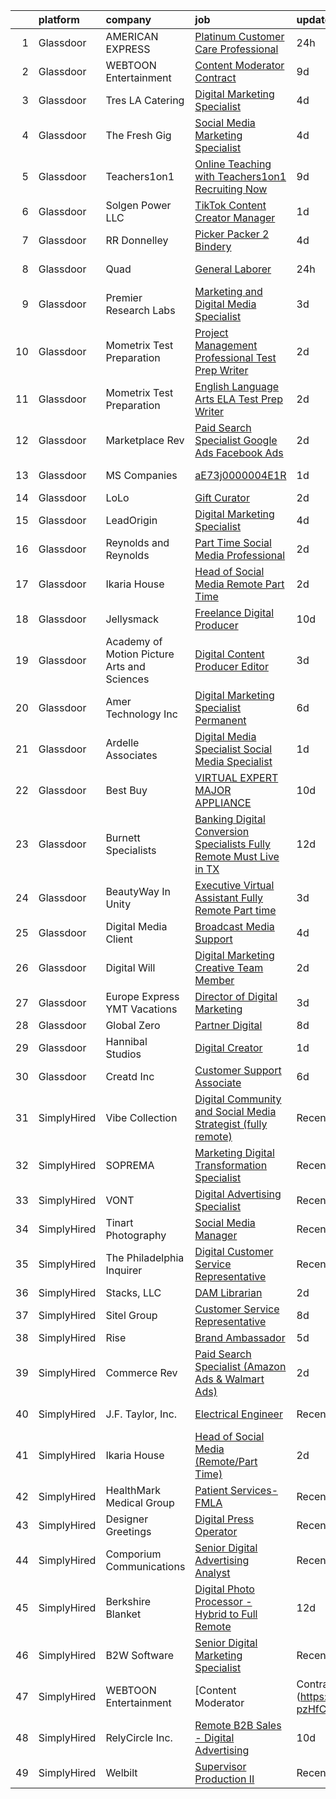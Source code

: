 

|    | platform    | company                                     | job                                                                                                                                                                                                                                                                                                                                                                                                                                                                                                                                                                                                                                                                                                                                                                                                                                                                                                                                                                                                           | update_time   | location             |
|---:|:------------|:--------------------------------------------|:--------------------------------------------------------------------------------------------------------------------------------------------------------------------------------------------------------------------------------------------------------------------------------------------------------------------------------------------------------------------------------------------------------------------------------------------------------------------------------------------------------------------------------------------------------------------------------------------------------------------------------------------------------------------------------------------------------------------------------------------------------------------------------------------------------------------------------------------------------------------------------------------------------------------------------------------------------------------------------------------------------------|:--------------|:---------------------|
|  1 | Glassdoor   | AMERICAN EXPRESS                            | [Platinum Customer Care Professional](https://www.glassdoor.com/partner/jobListing.htm?pos=110&ao=1110586&s=58&guid=000001822efaceeea5fbc8f40fe8bdcd&src=GD_JOB_AD&t=SR&vt=w&cs=1_e692818f&cb=1658645566027&jobListingId=1008024306844&cpc=8D52E76475A7E842&jrtk=3-0-1g8nfljv3kcn6801-1g8nfljvijijj800-f581e35ff8a3453a--6NYlbfkN0A5nblP0AAnhgopED8_ojjQZxlXcLntPBcvKwP4k1GUfLPORtmzN_ZAa2GorthJNwFMmudw4q12dA068kdRkASzm5oJ3BbjlSTXFm7rHG12zXta6mYgfqz78ZErnM-uQrDTHbhcusaYOSRwPaYXYSJ1I4UASjCxCr0gWc3E8fch2Ge5fPQN4D2-G0juSV2fewrh8zT1RrydMIlS4IB4TQRBGNtwMIORlk7mQ9qLRPPdbOzfBNk8iq5QC5aLV6G65xI2mltSF2mT2TnOlIgTtoUBGe4ok_F9aj9jKjtWg78rSy6P3sLiL2fJa3zsNbPsKoKDy-mRWlEPy652AJam4rUwsal10p18_yrllMMKOIFrMA2wqjDJozbJb4UNBhFfQXf8Fce5DWcB4puJOt1xh1_KjvXjVxXWUYC6h2Wnz3-uvNUVohNcyBVV)                                                                                                                                                                                                                     | 24h           | Sunrise, FL          |
|  2 | Glassdoor   | WEBTOON Entertainment                       | [Content Moderator   Contract](https://www.glassdoor.com/partner/jobListing.htm?pos=125&ao=1136043&s=58&guid=000001822efaceeea5fbc8f40fe8bdcd&src=GD_JOB_AD&t=SR&vt=w&cs=1_d41c7625&cb=1658645566030&jobListingId=1008007009762&jrtk=3-0-1g8nfljv3kcn6801-1g8nfljvijijj800-e320877e49c8f463-)                                                                                                                                                                                                                                                                                                                                                                                                                                                                                                                                                                                                                                                                                                                 | 9d            | Los Angeles, CA      |
|  3 | Glassdoor   | Tres LA Catering                            | [Digital Marketing Specialist](https://www.glassdoor.com/partner/jobListing.htm?pos=113&ao=1110586&s=58&guid=000001822efaceeea5fbc8f40fe8bdcd&src=GD_JOB_AD&t=SR&vt=w&ea=1&cs=1_2bbccbb4&cb=1658645566028&jobListingId=1008014914231&cpc=149B3D5996025BBA&jrtk=3-0-1g8nfljv3kcn6801-1g8nfljvijijj800-024b09e912742b98--6NYlbfkN0C19k_k2o8hzdgxFgA_UEc9b0ls3Is7lKF54jxowgy74gFOBUVYqicreGKNG9CtrV3jU38q2m8tnve4lGmr_BuuIL1H2BzOo2-vl9YUh421q9BM83aczBK2LkQ8Ygj1D9s9LsuP3hMO_X94bwR3Mrr9zAWTd-6M5MFEpbXU8ugFA9cM4SLGoRdqXcL4ZpwMOshLa30BfvVxW1VFD4aW_g0ljb4YNAyo2dw6_k0eTyYU5kuAPlAS6YuEIlrXgIq2lsgbVZR3hNG_eZ1EkmDuaNXQNBWZajDtoVdpeTkH-wTc7iy11ir_0oWgH4wWlb_b3ve0JNLcDnRaRPFie8VuIpTDR68Mrt7lxSE0PEUKPNQptSuDPys8ofu2rMt1PQtbqqzb-uh0vDmRC0RXR3aEvYRZ9-9FMf0Es7LkSMRXMjoTEHIEjk5GxnL90aBFmVGLLWEpNB8lQJQDTNeCgH_uAdR9Qt-Qvpm0eKvWf156rgz0fyioY0EBpRj2YN2QNM6cbcW_9P5jhd0Vmw%3D%3D)                                                                                                                           | 4d            | Los Angeles, CA      |
|  4 | Glassdoor   | The Fresh Gig                               | [Social Media Marketing Specialist](https://www.glassdoor.com/partner/jobListing.htm?pos=121&ao=1110586&s=58&guid=000001822efaceeea5fbc8f40fe8bdcd&src=GD_JOB_AD&t=SR&vt=w&ea=1&cs=1_157a0593&cb=1658645566030&jobListingId=1008015464437&cpc=8795CF9063CD573D&jrtk=3-0-1g8nfljv3kcn6801-1g8nfljvijijj800-e2d89ac9c3c80e55--6NYlbfkN0D7L0fXWgHHM9PHFLdACt9Ta5RjzlY_zGrsa8Z-o8CN8XUZjTHC2-0AwDnxTaZASW40D0fihpHIpULlFb5wwu3c8sPY3NdVQ3jkAyz-te7RaZmEZX8Q5cF_tsr1DpSgq5s4bsw1oj5y5yulcRRfGzaZPDEEPwTxgJvXvRif4im0TRGtPX9MvKI19YDambHUF4bU020vkCYaqS5ov7sreIhr0rxQXft20qDG5jhdBJhr2kIahXMdgBa2Q33izG_vhaLi6jCjHQcgTJxsJbLjWajczqAYDSOYRTUR3YjnOrLmSsr_7U8ugYVkOR4llIl8raWbhEWYdfTpij3zhvIkvBw7ZZct7FfyrQe9HByAm7bbkaGYTlG4nPG3O1sUGT4pGj7ahkuK86Li6IzU2G5dicmwXnkt6DdkmVRH9UaclKV5-KLdujPVWtAoMJjByRdv4rmVmD-r62uONErXXIG5TRFNY_MoZSP7I8cvoTN7rsfPL92Ea2otB63G4JOfKkH8c8k%3D)                                                                                                                                    | 4d            | Remote               |
|  5 | Glassdoor   | Teachers1on1                                | [Online Teaching with Teachers1on1    Recruiting Now](https://www.glassdoor.com/partner/jobListing.htm?pos=105&ao=1110586&s=58&guid=000001822efaceeea5fbc8f40fe8bdcd&src=GD_JOB_AD&t=SR&vt=w&ea=1&cs=1_aafdb50d&cb=1658645566027&jobListingId=1008005193009&cpc=8795CF9063CD573D&jrtk=3-0-1g8nfljv3kcn6801-1g8nfljvijijj800-878d13e4f6f2f68e--6NYlbfkN0Cp54voNQY1hmcvSFMEtEDASbG_gHrsI0NepZ1dbTooYWyA3t8O-rdgiSdd-mR52LXm3u39ZvKa3O3ILvIQYm2eFuwzZBxuQSb-Vct4qcAmzLamyTd-xnXUeV2cac3_OZ6TGFWDfL_61z-9uYn9dcnswDA1jmIl2KWykXArf0MixL3MovjYKUMxKfNRyzVrpy4uvH8fFUHeRo8vytXSZLP7rBnpdSPeIyS048x0UImLOhHUZp5-hmyXEgWpmJUYkFxWNFjbfdiZpbMizuMcChrX4Yfsp_tHzWyI-vi63U0RhZ5yJXFOGGzosrxfGg3aKpu38Er0HVSmReKr6Xhx2odLsbpYDrC4aF5TOugJbXxMkYrJxivRGUi5vnRyROcmqHKS6TVdUd6kDe0T_MT_NXGJoyIVzocm5LC7ZiSqZCEqWf8qtW_AJix63y8Y_bzBRO0pUE5pza_jXx4kgEqzHJmOTLYeU5zISMiz0TB_qpIpNMN6SNVLIHS9XnZJiX3fQqqlqnqvExzbr-yoG8LU2PsF)                                                                                                | 9d            | Remote               |
|  6 | Glassdoor   | Solgen Power LLC                            | [TikTok Content Creator   Manager](https://www.glassdoor.com/partner/jobListing.htm?pos=127&ao=1136043&s=58&guid=000001822efaceeea5fbc8f40fe8bdcd&src=GD_JOB_AD&t=SR&vt=w&ea=1&cs=1_ed5d2365&cb=1658645566030&jobListingId=1008023650399&jrtk=3-0-1g8nfljv3kcn6801-1g8nfljvijijj800-da8709090209ca8e-)                                                                                                                                                                                                                                                                                                                                                                                                                                                                                                                                                                                                                                                                                                        | 1d            | Orem, UT             |
|  7 | Glassdoor   | RR Donnelley                                | [Picker Packer 2 Bindery](https://www.glassdoor.com/partner/jobListing.htm?pos=112&ao=1110586&s=58&guid=000001822efaceeea5fbc8f40fe8bdcd&src=GD_JOB_AD&t=SR&vt=w&cs=1_5e709240&cb=1658645566028&jobListingId=1008016093188&cpc=BAB9AA3F436D8911&jrtk=3-0-1g8nfljv3kcn6801-1g8nfljvijijj800-68306a44c30ddbe2--6NYlbfkN0DQpuU7UE6yhN46mdqZaAMIaggdPPHg1fhRxyLNKUmHpxxgyMMziLTYg2mRwjzRr9Zm6jO3hyZH724aIMKqW5nxh6eckvwZIzsoJNN6jtt9D03Dcsq315AdfbrR2Ah1fNhFj0zH_N14A1KFsND9OudlYbsdeZLFjf0Nm2ViG-HWgtrQzkbGUz76YGPA_DCz5F2Bh2S7gx9u4MlQPKLLoHCoXY4ugz4NNL4_83hdNq0YeScZLOewzWm-PruSJo9hgxT6IqrIJEFH6T71ek0i91wFYpr82K11S51zYUEz--WHnOFVBh9V3Os1ehetkHlNOlokWQplZeqlnxkElhA1ujJCXH-ZWudBomQ5_scv75Mx-gtamHdtC42HIOsjrY7pv0SeDq0FABpm3U5hBx7-spSSn39Wzdipdz_RQOyBbjJZcxR62IegS0pNmhRaKibHWMDxCkDzCzfxacmS-CSmw6uqd1t-qSi-OyvmYSB34xLl53fujfX5heLpAJMUxMzikHd8Bf7hZ6fJFQXAs4e_7wfLiHHOuESDE1MLiOxeTKp_imvAxTx_YC1_DYpZCWLaN1R6ijXuEbf6MhRzEcsV7ykU6rpneLPsfvW0ufWBpGR3MnbTfAmDhRka5SJmS63bD9asYDltaOGdVoXTFMHo0LB_) | 4d            | Chamblee, GA         |
|  8 | Glassdoor   | Quad                                        | [General Laborer](https://www.glassdoor.com/partner/jobListing.htm?pos=116&ao=1110586&s=58&guid=000001822efaceeea5fbc8f40fe8bdcd&src=GD_JOB_AD&t=SR&vt=w&cs=1_c178b263&cb=1658645566028&jobListingId=1008024851423&cpc=BAEB662971763A76&jrtk=3-0-1g8nfljv3kcn6801-1g8nfljvijijj800-0bfaefbe3973bdbb--6NYlbfkN0C0XETh_9p0hFVWodd5b4yyhLbSJ-n_97YuXeG9ZsPyAO_rZ2JpYdwEY-NDkU1-7dJ6VQYAlQ0-nWOwaELLaxBDLy76LLrODv6tA75rAHtj9mxaSEWIrHZ5uYqlkFKIjv2vlYLCWCPaxt_XOsdoukk1A3HDNc1qtRFxUolY2zwFp_vyVFgYRC1xvnHecBlPlgBFzoPvpZL3E0hZ1EnmK-fC3nutCJ7jA8rGqormbdwhJu6qDf_Csq3IrVmxEKzeNjhZi2kO9wmy5TA3Xk9EC6RBYvT0dr5LHbMI3-v_qqZVBXm9v7RboSA1Bgvdnzxq0Ne3DYnWFRamLUT7YAyZU0ZTnKSYBhl7Q0s6VHttIcYir_UOdxXqqaOWBMLglSgFGgq-DWPl9dVn4S1lr7ocUtJAGSaB5e0sIOd1zOD868CYvxsg-tGA5uZ-)                                                                                                                                                                                                                                         | 24h           | Brown Deer, WI       |
|  9 | Glassdoor   | Premier Research Labs                       | [Marketing and Digital Media Specialist](https://www.glassdoor.com/partner/jobListing.htm?pos=102&ao=1110586&s=58&guid=000001822efaceeea5fbc8f40fe8bdcd&src=GD_JOB_AD&t=SR&vt=w&cs=1_592f240a&cb=1658645566026&jobListingId=1008017460599&cpc=71D4EE06E32D485A&jrtk=3-0-1g8nfljv3kcn6801-1g8nfljvijijj800-2e9b4b221dcae9de--6NYlbfkN0D8xGH_UxYqVAmqCTtO4umaWVpHqxlCI3ORUIuPXpUIiCMVsrA0Jb0KeZnmWsQY4-8K-obYDKceSdkcUGlyQb4gOR6cxpyt_adQVqr2HjgVIIHs9pXIO3UQU0TspRKXMG5L0lcT_O-VYImYG4qdGpzGljP0yaB12v1mlVfHfYMRus9yG-CSZZLz8ZXcjKmEHu_7__rY6lxfMzLVxsegOeM5Ar_fTe0LBhLSDPjL1WCIhI4TI6KrhXM5morPZ3GZRFrYLrE5fxa-UahNcrNnb8VBT9MAjjd2BtYYdgeOXdxY1uRRRwjX7cL02rRWY1PU0O0NbnkU_znFs-SCKr5yfd_idxYh5T3Jjdu8d33illKoBlKz9bLcjOB4qwjoR71ySaECLhKui9KpiZ0IcHTtrjW41hbGVIO8JwK6rSNezrb4R8CVrc190IU85oCA7FxPglLGk1GfXlqi1bMPZohM1aAj)                                                                                                                                                                                  | 3d            | Austin, TX           |
| 10 | Glassdoor   | Mometrix Test Preparation                   | [Project Management Professional Test Prep Writer](https://www.glassdoor.com/partner/jobListing.htm?pos=115&ao=1110586&s=58&guid=000001822efaceeea5fbc8f40fe8bdcd&src=GD_JOB_AD&t=SR&vt=w&ea=1&cs=1_12a8f4d3&cb=1658645566029&jobListingId=1008020700901&cpc=32EE424DE2B657EB&jrtk=3-0-1g8nfljv3kcn6801-1g8nfljvijijj800-23b4609abf53daaa--6NYlbfkN0ATmSSpKrHMHm9Dq56dVK5ZPD4usKt266Vnq4YNDr0FwRDK9XApL8MZuL31BbVUJWVMNmck6rNcLVwMRr5fgkvkORbGFdMFPA3LkF_mIfaTcVhzjop46VOLDlRFpmEkIVBV1IrUGZfl4StH_V0lZN4k0h1S_HcVhF5dpOwD3ilE5cTPKmXPyoBerOpmBBL-qFgBiIbTGRO1JVG42HeiJeg2cBPtoT1CXbzLl_-WrKEo5GoNnwYlQWjIfgsaEyX4OlTNCMZumXJ9O8htI8kHus-1h8IPN_oN4tCj7CWiqfMnUE5FCVm-pXQiQHuIBV0gWk6WOgj1AhoKYdlbeZB9YEGCglmawzvb44y5vDimaim3WenWLxV0lQxyT6Nf8fS2Zd-DMxCGLjNWO_GbfBNHZ3ZloSAkkTn0Tj77efX1BhsNWAqwflzmINgBjkfK14T1xtpmmqhNT8ONBcaC2iWGd9lF17SWg7uzvup4IvzqEnUs7TeqLZucb2RB-ssjA4OHJs0%3D)                                                                                                                     | 2d            | Remote               |
| 11 | Glassdoor   | Mometrix Test Preparation                   | [English Language Arts  ELA  Test Prep Writer](https://www.glassdoor.com/partner/jobListing.htm?pos=117&ao=1110586&s=58&guid=000001822efaceeea5fbc8f40fe8bdcd&src=GD_JOB_AD&t=SR&vt=w&ea=1&cs=1_986c3338&cb=1658645566029&jobListingId=1008019923036&cpc=AC285F3A3ECA6BB0&jrtk=3-0-1g8nfljv3kcn6801-1g8nfljvijijj800-2dda87dbbc9e2c8f--6NYlbfkN0ATmSSpKrHMHm9Dq56dVK5ZPD4usKt266Vnq4YNDr0FwRDK9XApL8MZ1nExEwToBgoPLiHolh-t8IFVSGnTwq_-7BfihQhlcS3bmdwxsfB8B2vQO5dB9erTSkAqYF65tnf37UTHrcAWsKA255h36ZlzPFbZ7HedTIuudiEyqhgbReg8xsN60EWXSdb8bYRRlHxRtZpmpaKMvh9gsQTJoSLwW0ixOL7GiZQKKoNU0zA7ttru9iiY24sBSmr0bA68CadmyvZbSu6lVW2JDYQ0a_7_0lUTjzm9rpV2nHikCYk_D0VV5lbn5BbPD92aPztGm25dTJXOqiWHlpmixvCEYAXxFELBlXNe-2J8JlYcxNtmjUcnPwX6PJqH6IOACe43LSZ1FokJbH75iDPUYd_AADMmHkRokG4MqI-MbKXydLGn7CZFCqEuUQnB7CDoUDXyrbLsohA1rwLMPyeHGQnj0VFZXu43jEcrE3LO7lmGtIZAoBfg2pTvhChVDfsO-r-kmg8%3D)                                                                                                                         | 2d            | Remote               |
| 12 | Glassdoor   | Marketplace Rev                             | [Paid Search Specialist  Google Ads   Facebook Ads ](https://www.glassdoor.com/partner/jobListing.htm?pos=114&ao=1110586&s=58&guid=000001822efaceeea5fbc8f40fe8bdcd&src=GD_JOB_AD&t=SR&vt=w&ea=1&cs=1_b7618bc1&cb=1658645566029&jobListingId=1008020713443&cpc=F4EED0218A761C36&jrtk=3-0-1g8nfljv3kcn6801-1g8nfljvijijj800-4ce519939577b8d1--6NYlbfkN0CJ3fO7sHX5dRYOMJF2Szl_oCKwVXBkmDvMdv7_uK7ADZh1LAVnwhCdZ5K26RCz6nPR_HIbcLQjvpzO9oizcRSQbL0PP3xhHGEhnzQIjfSr_drZFlbigrzZe0gFLhyyvJOxGRgVKpW9c6Hq3zwb7J0TehOg67mAbyRlJV9RT6WX_LcvCGw5ig5pWCJzoX37_UwmzG6EK7doNCwQJEWm-oGgrL4kJ3kIt37oZ53QGSJ0R2iru7Pw-pVbEjS-SkGn6-LqWW20r9wlpUxPpEfcKm9DWYQWGOAJONDAjQzhb8Bu2oOqdJb0VoPazAiuv-Tsp8AA0b8cym3oSUrSXcMxWUIV5LQNPxtzt_XsRyySePmr93479Bwp9c8p6NLWQJDtJxYA2O4Ju8qD1SJLYSehx0LJLjfjTvhjXPB8UiOrrvuMPymYKcnTP8-JkpQkOjZSyW2jS7li2DqoD-o-SzhwlJoY64bOhwLyhiaNmAUxs6VeqlJNauSl50BZjg0N1Mefb1I%3D)                                                                                                                   | 2d            | Remote               |
| 13 | Glassdoor   | MS Companies                                | [aE73j0000004E1R](https://www.glassdoor.com/partner/jobListing.htm?pos=118&ao=1110586&s=58&guid=000001822efaceeea5fbc8f40fe8bdcd&src=GD_JOB_AD&t=SR&vt=w&ea=1&cs=1_ea89c60a&cb=1658645566029&jobListingId=1008023302355&cpc=F41FEAB56D215062&jrtk=3-0-1g8nfljv3kcn6801-1g8nfljvijijj800-3d287b3cd871b098--6NYlbfkN0CHRJdIZ4BVMB46Il__atvtPVHzVRY1iBIMLOAFKnfHwlvPFa5BHrP_HqjVdXOt0B8XdJVg3o1eTDLTH1vFKkNwtJdFytebM2T9LEzkfmjM-qNa4m1p-WUD9ZWigt31E1_w9OenEZr9L2aCYEcpvpZv9WctqHipl8z9A4c_m_Z7kbfaS0TXExynoHAjTPf46PRtCmZIXaQW9VC_8K7kY54qrpKWrOlSERNWFctQt0WLj-xeEVNNRA6pv-FghUqnpuDDOtDS9mtnHSnHabKYel7dhVr32RqPl5GQi3f0_FNK4_k5LYzm0vxdPt-_EvWbil0Qs2dSBME-DHjvSFMsK_GSJpJIkKjs0reUCm4UqWSjQN4qhRfiIQdQT6tTWvDpVLDR4gJ5CoozP5pDwm0uzsAnPhY5JVRs5AngBAS9Wxz2pJCN3VhnfFF18m0ur_oVJXtnAnHtVsLfmoa7_nD6MHjmSQ6JWbb2O3S_wubZxNXwWROUyJCrpC23uwrN_rTEu0fh1oK5pPCgWZLmASMMdxy71BI7MVL6Ercru7kQtubcZT9-OGW_o04W)                                                                                                    | 1d            | Highland Park, MI    |
| 14 | Glassdoor   | LoLo                                        | [Gift Curator](https://www.glassdoor.com/partner/jobListing.htm?pos=120&ao=1110586&s=58&guid=000001822efaceeea5fbc8f40fe8bdcd&src=GD_JOB_AD&t=SR&vt=w&ea=1&cs=1_9f87d37a&cb=1658645566029&jobListingId=1008020100736&cpc=C4A69CCDBB3B9599&jrtk=3-0-1g8nfljv3kcn6801-1g8nfljvijijj800-6c9cd436a9a43ffe--6NYlbfkN0DGqpYoG9gXfdVhCSVK6UQAkDCya_z7pitR1X3LM4WVR6ycHnjcOGF5_6n_iKPcS56o-gO-VqBGU7mf9TfvTm3NzXKLYFKMnMGBMkS_dFPRk7_QF4NGc5WnYaI4FXOntv2lHZIljjqPr5qfqdkunxKB_9f2hPg56_SFLBXrJkt8SvvBYbq_bfMqrR0xJVb_o4V3Wk7ZOIH_g8HQUquxOSk96Ef6sdsJVwp_eK-zxltBXL48vDWOraaVTGVsAhin1m--OXXzE81WPCWWCHAkqbg2uvCs8CRVFgFACaBAWcCtmh38rpBQySaGpdEuW1f4FUTPd1RdtvQ_KJ-hbT8KhXnOSr4D8gdHPiMoHAU_wGXI69zMranX0SFvP3G9dqmDwyqiec6x2ok6cjmikTHjQVIAFhooRklV_rrZ5m4D8GLJ-3vQeIYhL5Z6IxfCg1O3VB45BNEQrcK1flsa7NVxR6APWKngmLVCfKozJrT83DyNggdR3MZkpUtmss4i98JIEwQ%3D)                                                                                                                                                         | 2d            | Remote               |
| 15 | Glassdoor   | LeadOrigin                                  | [Digital Marketing Specialist](https://www.glassdoor.com/partner/jobListing.htm?pos=103&ao=1110586&s=58&guid=000001822efaceeea5fbc8f40fe8bdcd&src=GD_JOB_AD&t=SR&vt=w&ea=1&cs=1_43f0a28b&cb=1658645566027&jobListingId=1008015137741&cpc=973E6D846143997F&jrtk=3-0-1g8nfljv3kcn6801-1g8nfljvijijj800-3ff9889647e8b9c2--6NYlbfkN0BTT1lo8Jwdy_hu5PBsWOg-OgEs4ry3bvHurgSPaoaOHMrQ5kC19dgYzVgNVd0j9Uph76krgt0Jbb8cIBZ9sJEzGII5NVollOg4nZ4ZI2QpRgl7XEjqUH7AM57feQmtEPTICaVg8zUMDwz0cRONfNOlk6HPUh0uJB-Sf8rZYOBE72u-Q3DdMpK1KgI6ZoCRcmFsxNtnjUHW3v32YMZzRYPaqCvMkMwVwfG6uYQXHrvSzIZDZBtqN1vyY9kEvFhNn-Vp_ozB2slFmJHueL_ubfp_r-bxW5gwnfv_Gu0FGUqqSIabAXrKXqRzo8LvGB5wAbmpIFNOC29-p-8-gEhbeJw-phySyp5zRnMKkq8i_LWyNIyACa461Lj0PvYeOkvPdhO2PGNkFra9Bsot6XGM2FMViDBArgv2OV1JtDF-0h2MbmZyhVKTMbT1rg5XN9fP-3y8FNeIJRyeWvxcNgZpaZMuupm8gtGKqLzAOKfiKPHaXvG2RGr0dvcThSWP8Fmz-hLMnjuZ4H07-A%3D%3D)                                                                                                                           | 4d            | Houston, TX          |
| 16 | Glassdoor   | Reynolds and Reynolds                       | [Part Time Social Media Professional](https://www.glassdoor.com/partner/jobListing.htm?pos=126&ao=1136043&s=58&guid=000001822efaceeea5fbc8f40fe8bdcd&src=GD_JOB_AD&t=SR&vt=w&cs=1_e6759e21&cb=1658645566030&jobListingId=1008019853940&jrtk=3-0-1g8nfljv3kcn6801-1g8nfljvijijj800-e153a6d882c4a341-)                                                                                                                                                                                                                                                                                                                                                                                                                                                                                                                                                                                                                                                                                                          | 2d            | College Station, TX  |
| 17 | Glassdoor   | Ikaria House                                | [Head of Social Media  Remote Part Time ](https://www.glassdoor.com/partner/jobListing.htm?pos=104&ao=1110586&s=58&guid=000001822efaceeea5fbc8f40fe8bdcd&src=GD_JOB_AD&t=SR&vt=w&ea=1&cs=1_41e66412&cb=1658645566027&jobListingId=1008020270140&cpc=2CAED5C921A5F994&jrtk=3-0-1g8nfljv3kcn6801-1g8nfljvijijj800-c312a447f89ef588--6NYlbfkN0AwJMx-dfAfoUKWmxpGWrOwvtDLS7Dsqvq6S0cv4n3EiU_y2fMa3AW67PFax5-FS50bQ8YY_K36GBUH8FNRZjaU_ca1A37LMXI2xk5idHbIChHyWlzuvBzNpfxBg50Y1SEqURq3McrjGugqWj9zHkRnUze9qLm47fv9LNHQaForIdz4GRc6noTzN73sVNzosDC7Lmh8kMprwIllkG7l1XicqrcA2S_goC6jLA24byuBv8jLVxkbXv0agUPYf5P1-nvpIhPIZ2fxpz1R3BrBZqJqp-rZNVvpHIKX97brmgy-dfQ4gW8xBVw6qBWvrxj8YvIgtZbcgJ4oAK4Pr_27RrFL2MYJSY-opH31lMwFU-c3NqVVBo8rXvhwDi7WrxAylXKBKkDiVImz4y2nGrEdRL4J9ZxjxNKEYS5n-ny7ehHbGBX71c6LRFHHbGlVCtKy9lxkKeIesgEf22gZdgsq57JE9jvJWNsf7TRGx7PvC1zAsiMIzrMKeKbX)                                                                                                                                            | 2d            | Remote               |
| 18 | Glassdoor   | Jellysmack                                  | [Freelance Digital Producer](https://www.glassdoor.com/partner/jobListing.htm?pos=108&ao=1110586&s=58&guid=000001822efaceeea5fbc8f40fe8bdcd&src=GD_JOB_AD&t=SR&vt=w&ea=1&cs=1_139ec45b&cb=1658645566028&jobListingId=1008003840046&cpc=8CDBB1EC89CF7160&jrtk=3-0-1g8nfljv3kcn6801-1g8nfljvijijj800-ae962353e378b22c--6NYlbfkN0B8n3TtewkfrSQLVLmaULFw4rMrE_6oulIovBP1IlqVzo9q5ZR5jXqYu5pdhdmHs9IO16L1skecex-xIi00P-QokFbOAqjZMxR1zvd9E9BvfVsF5khaFAvR45o4O5IDdLSm6Be8oErFOztb5agmJtEaJblQR0dT0Y6ZiNWORvvjkVpdgmXAtq2m9hdf2XBlVAqNXab8t456S2hGm00XNK8tEWVVBGbPHxuqpUojni89bzSJts3wvSqwD3XbbYD_uUs1Nr95m26kPzK2nO8ibFOh6I_yddnfQS-Jo74VXIhGYXhNnRNA6Je7Abg7KEf25wVnDKVevBz3awCLYtzcz16zAG-cV0ZwVV-As0kpig-r3Knc5ia1bC4BjEjKkje-7k-Shg6VfU3hg-RaHN1TBFm6sWDtOJe1MlApaC5j4Ukyx-0j_yypJTq4aEGZNKN_q76Q4RN_tONsA8f5f1RbYeVSnwTE0ap8y6LrqjpFm5O5hA%3D%3D)                                                                                                                                                             | 10d           | Los Angeles, CA      |
| 19 | Glassdoor   | Academy of Motion Picture Arts and Sciences | [Digital Content Producer Editor](https://www.glassdoor.com/partner/jobListing.htm?pos=130&ao=1136043&s=58&guid=000001822efaceeea5fbc8f40fe8bdcd&src=GD_JOB_AD&t=SR&vt=w&ea=1&cs=1_974b3d23&cb=1658645566030&jobListingId=1008016557518&jrtk=3-0-1g8nfljv3kcn6801-1g8nfljvijijj800-9f9226bc4af060ad-)                                                                                                                                                                                                                                                                                                                                                                                                                                                                                                                                                                                                                                                                                                         | 3d            | Los Angeles, CA      |
| 20 | Glassdoor   | Amer Technology  Inc                        | [Digital Marketing Specialist   Permanent](https://www.glassdoor.com/partner/jobListing.htm?pos=101&ao=1110586&s=58&guid=000001822efaceeea5fbc8f40fe8bdcd&src=GD_JOB_AD&t=SR&vt=w&ea=1&cs=1_33cf7386&cb=1658645566026&jobListingId=1008010252632&cpc=85D4E989D68E6247&jrtk=3-0-1g8nfljv3kcn6801-1g8nfljvijijj800-5891f85817a86ca9--6NYlbfkN0Af7IH--f52cTUDwFMUanxXcd3NiV5wYJyzlyk1G5yREYcHNsx28vaPvssSXve8CRaWU0dS_ZeYkLyqPPJz5ku7_Fkv6gO8BXYZquwnJDiieclQ07CtpTJ-7p_qdAur7GD4wOt3OY78snlEFrWtSUp3VjyExNPM-4_9CYXvosn7bMshq4Ui9Q3BslHplIqVpYyCNCmoRwPrzhfpP6uHOiYl9Oibt-RGZthwMXJNX1w5OxY5EK9ZyjZgN6-J009I8PG0ljxFqleLys_hmOrkiERpuUfKeuf5iY4yQofoVlMzB0wJQreXbClvpuiwU9eft3ZdkZdZutXIjZAYqLUZMRdk6hyroBw_Y59EPP1lNRcTPagHWOdY5QllgIge6-es2FYDXK0T17Pze7xacliO66vHipIFB4X32ndReIPexum_Wv3bEwb6ADtgWjlib0t02CI9T4FbFg-S1CEP92ehn52tgT2nngwOrzJ0CYjZ1Mfw9tm3z8Yn-ZvrVT49ZHBJDV2NLrkx2Hnh2KGYvTpqgwB-VdkLOysVF5U%3D)                                                                                             | 6d            | Zanesville, OH       |
| 21 | Glassdoor   | Ardelle Associates                          | [Digital Media Specialist   Social Media Specialist](https://www.glassdoor.com/partner/jobListing.htm?pos=122&ao=1110586&s=58&guid=000001822efaceeea5fbc8f40fe8bdcd&src=GD_JOB_AD&t=SR&vt=w&ea=1&cs=1_c2a88fbb&cb=1658645566030&jobListingId=1008022915726&cpc=1160948BCBA38B5B&jrtk=3-0-1g8nfljv3kcn6801-1g8nfljvijijj800-216776e5382bfb7e--6NYlbfkN0Bjxg0-iNeaVrUGYT3yzpix1hRJqbbbBFOo70boh1sTuUQMkDxAZAG5ScICqU3f7j7rTazDy9TIdYXm3NUjR6XC-pKkZD6Ux2O1Rkby3XX__jQoPlYCMKR5VrpxFnysE3GgQw8HBHvbxHoy7YOHcu4FJKScSrYYKg7MlCug_8L5fpY4ZHyiaLbpaJtFW9lPSenujX0rxlkw4L_5OfHgEIlfptwazISjJevCPZqaNpoTk1HldnxSzUh-Us8hyRRHJoLtfYu440AtzVnH-fQJFMNMJt7__69Sm2xaz76b8rJfIQzpmh6o29in5gBfl7Q3Mepoig-zysC_CDsbkKfbqq_PEE7Eafu2QIHTJUaDDCjiaNryQ5ifIaFXZMfx6Aqab2fZ9EOIeCDNjs-Rh69SpbXFQPYwJN3H9GO2PNoxZdzYBpZv4i5tV8pImydYYa_trpkcszqX6ya2SWBF8fa9FvjOwCof5AMPoRHBO7UedTegBteHwAJzLo2ggtLE4QVEulE%3D)                                                                                                                   | 1d            | Newark, NJ           |
| 22 | Glassdoor   | Best Buy                                    | [VIRTUAL EXPERT  MAJOR APPLIANCE](https://www.glassdoor.com/partner/jobListing.htm?pos=111&ao=1110586&s=58&guid=000001822efaceeea5fbc8f40fe8bdcd&src=GD_JOB_AD&t=SR&vt=w&cs=1_e6c01ca4&cb=1658645566028&jobListingId=1008003174373&cpc=14D5209370AEC984&jrtk=3-0-1g8nfljv3kcn6801-1g8nfljvijijj800-ca7621876dc756b3--6NYlbfkN0A3euUoOlcFOg58Q6nmuUh0Lnp17JpRiT8Tdiqcy7-gI9uE1twFKLcgAt6WUqoin3gIslotiyf974QlOSJDWpEBEtbF1YB8bxUOB4m0YFQ0il4Pu6PZJlqnOfuF3gR8r1QKtcqzDHQU4kDsBkGElFTr_WbpRocvh1S4JhZtTT3W-4kkXrV07ViaNnBFu95hp7RWdZD6jJu87uAiJYaU0uzzMwL0Qn7mOD9jH-KPekmNX3Mpw1yReaiyYPI_NJc1x0GPtrOK9TZ4Mn5MX8JQgdvCVlJntYPo9n9xGkeTNKfa2q-F885OcHXtZqtIGFPj751qVtzUzmMnXcWvX1iIvfUPR7x4G4E9C7qxkUmKPDgGAZZFospC2iDq-jkNUYSsOLEg1245o3ynxVqzLGe4BcHIvbUH1OnVM3GGWWZiCuA69uJM7-dvnQk2dkIrZ8b59LKM5syVOPz61LOSMajF2SAdAW5OTu-yuOnhKllmHxj7Zj5sCKoPiGgaMjTnqeS-FrI%3D)                                                                                                                                           | 10d           | Torrance, CA         |
| 23 | Glassdoor   | Burnett Specialists                         | [Banking   Digital Conversion Specialists   Fully Remote   Must Live in TX](https://www.glassdoor.com/partner/jobListing.htm?pos=124&ao=1110586&s=58&guid=000001822efaceeea5fbc8f40fe8bdcd&src=GD_JOB_AD&t=SR&vt=w&ea=1&cs=1_0d799e53&cb=1658645566030&jobListingId=1007998197702&cpc=9908D8D4413DBB8A&jrtk=3-0-1g8nfljv3kcn6801-1g8nfljvijijj800-bcab4346abfc78be--6NYlbfkN0BXsJLc1c3BqK7fSOBAY0S63dkl3xsa1FjiuqeEH0z8hx7mrl8t_r6LS8dGnhHEBib3yDnK14LTujnRBk90_6Z2eqwfb4tfMyWaqodpMMsfbUnaVMoVMfW4Gx1upeGtyr71Tk7Q-jdWRZ6AWriQjoygAZdtWtqJaGJ2ysCujMW1AXU1LrSuStCizVkbj0tJc44zlGxH2rTdlDJcqRlhEhSwODO9gf1jL2D30oPkEpOb8j64SYRw7Il3atcESTVJBI1_9rWZW8XLMIx_JXcPGbdgs8UX9P5khWLQcIN3HhYO9A3AaWq0eZ6TnlgHs5PfwhyKwDVk8oywSlshBSb4g_9QqltPUv85Py5ZEYJjZ17IjAmUuZ3LAU1q_2XWyut5L4RoUsS7Q-PBTrYZNHIw4rQI2QsXtDrNEr6U5uqNbAZDvxh0dG8GBWtEj_fibtP3uqHkL7dMmM1Ld9M66leReaGIt0gaK47WD63VWU0Ykde1YAX2oK3SpnDAKx-QQBIQZ1AqzU_DA-iTRO2OA3KvrulVDzp4VCx9YwYUwgbzEEGIiWjnEypJ9beh)                                          | 12d           | Texas                |
| 24 | Glassdoor   | BeautyWay In Unity                          | [Executive Virtual Assistant   Fully Remote  Part time](https://www.glassdoor.com/partner/jobListing.htm?pos=109&ao=1110586&s=58&guid=000001822efaceeea5fbc8f40fe8bdcd&src=GD_JOB_AD&t=SR&vt=w&ea=1&cs=1_9703e814&cb=1658645566028&jobListingId=1008017523761&cpc=2CAED5C921A5F994&jrtk=3-0-1g8nfljv3kcn6801-1g8nfljvijijj800-8a51c9a158c8035f--6NYlbfkN0BSFMCn7eeYRzS2N3iwmmjpTrky-tMhmfn8thTthZAoeXanBWnGyBj8EOGDSSrQZ6xwdAqR8xVKllv5jNv6mmCPuFEttUFP7txrRe4oqrq7F1Ofcikjjv6X6l9Sr7Akf_NxRosujJIcKnXOsZ_TdIb-enWdRGhJ8XA-z8WXWg1pMTrF-_7SDU3p54pUZWtAT34QczvwqGbtoK_mkOovbEbsRsDX9R5BQCidXVFGcrD15PH9TStnkitfk1gCvsMIETr0DK1DmYyv6yAEW93C99TrneadWlnUdeVHg0R0TZM_bJafPwREvj-k4D9X4v-pwzD0zWrUZXU0Jl5vrom0vgEUSZM4Rlm6QrPRTcI10wWdZOcdMyBln13R9ntdaPEFVyylb2tukQsoc5kWRQ4XY1_ZEtXbsAdqbGKLhcVeB1uPHT-bu7bAGznmSMEXM5a_ZcsDLGxRHqgBwONWyR0W1zPAd1em165-7HnvfmN6gl9Q_jQj7boKFOnJPUIEPEJAd6LbF3_JxT0rTUxO-wNRUVY8qtZ_Urwg6jY%3D)                                                                                | 3d            | Remote               |
| 25 | Glassdoor   | Digital Media Client                        | [Broadcast Media Support](https://www.glassdoor.com/partner/jobListing.htm?pos=123&ao=1110586&s=58&guid=000001822efaceeea5fbc8f40fe8bdcd&src=GD_JOB_AD&t=SR&vt=w&ea=1&cs=1_7f4d603f&cb=1658645566030&jobListingId=1008015017689&cpc=3BA4CE39D5B5DEF5&jrtk=3-0-1g8nfljv3kcn6801-1g8nfljvijijj800-73101fc619f05980--6NYlbfkN0A3kLdZz-m8M-ViBA0N1QX5UP4DWSlCS0Wzkt0__0XNjITu8mx2Kf99dn2YSsTeBcRrFdasYt0xvwzupgiljmOBCREsu40blbt18ClAJqrSjY0z52nNdZ-jxNqsT0FKlCPihibDfqKkONlkmNHjwTf_bPLAXeJPOLgspKtGTX6ewgyECSV29-CXY-EzAG0TEyf8HIZVw23sHsQ-GaEKbTZz6kSxjDulpckDnsHsr7C_7uoigTwV26uEHekCtrNZnoI4uA4LWTGDv3d4Mi2ADsg6F9Mj7VlFrU5ExNIzq1V0ZxiKb4qBVNjENfF9I2MV4uQDUT-A9geiLFrCCA8eXGhpnAaLHVHxMiY9o2UK3CWfQ5gdEQ3awzdCf8ZEUyr3EgUdGkPCL5OssIZObWKj3VQFK9WvbmfVOYxNOrFO0ZPvqSdasVbEeDhdTqqgUR9BZfR0vn6sT9EnBU03mgDIJpV8KWBgrmnJYfO0_H_hcaOSmWZB9vb3FNTnjTUmN-tBBdySZzUzWXwTRg%3D%3D)                                                                                                                                | 4d            | Remote               |
| 26 | Glassdoor   | Digital Will                                | [Digital Marketing   Creative Team Member](https://www.glassdoor.com/partner/jobListing.htm?pos=129&ao=1136043&s=58&guid=000001822efaceeea5fbc8f40fe8bdcd&src=GD_JOB_AD&t=SR&vt=w&ea=1&cs=1_43afc258&cb=1658645566030&jobListingId=1008020547190&jrtk=3-0-1g8nfljv3kcn6801-1g8nfljvijijj800-42169274dd341a75-)                                                                                                                                                                                                                                                                                                                                                                                                                                                                                                                                                                                                                                                                                                | 2d            | Remote               |
| 27 | Glassdoor   | Europe Express   YMT Vacations              | [Director of Digital Marketing](https://www.glassdoor.com/partner/jobListing.htm?pos=119&ao=1110586&s=58&guid=000001822efaceeea5fbc8f40fe8bdcd&src=GD_JOB_AD&t=SR&vt=w&cs=1_31175a29&cb=1658645566029&jobListingId=1008017348604&cpc=8795CF9063CD573D&jrtk=3-0-1g8nfljv3kcn6801-1g8nfljvijijj800-e59082dcea5e93ce--6NYlbfkN0BiSEeDWbKIhHB8szxltaNoC1qJ735xAcacD6K7bcTwMxb4SvpoaKgf7TtQgf5blXsoVOrz_DYOPeO2WXadMZ3VLi2OoMTdSGwOeaQCBzGLg9uQQ4awlfQOiVAT-8k7EUFulJ6e3KkRaY_pEq7hSc_eM-9d37zRkWBAV-Afvr-6wBa3_WXHncDcNK6DUwgtAFvNu9noSMevTGLz82GRCn9ICcY9vwbxPRPOWJ4nUJvGUHVc2XmRYPq-X8YggnHoAplvKNSvODeowRixl8Pdq3tjagTD0iU3bIjZLewohLq03xr-_YoOIdk9EI2v3h25wEeTCNa84ZeW36IxnBvYQd3rBoyJHcgHwnkKT5uy5pXMC3LQVSZkA1pkn2Zyv0sN_JnGUxDJI6XGIK-m9PvMkeUVLaB_WP0j9TcMIzie4dOxYsAx_ib4ra_uRg7jxiYC_gwcfsgNMcMJ9fDEFKkVBwicDSOJIl_lP5A1WbZiGJehKw%3D%3D)                                                                                                                                                               | 3d            | Remote               |
| 28 | Glassdoor   | Global Zero                                 | [Partner  Digital](https://www.glassdoor.com/partner/jobListing.htm?pos=107&ao=1110586&s=58&guid=000001822efaceeea5fbc8f40fe8bdcd&src=GD_JOB_AD&t=SR&vt=w&ea=1&cs=1_df1a1cf4&cb=1658645566027&jobListingId=1008008395019&cpc=75B6770C194DCF89&jrtk=3-0-1g8nfljv3kcn6801-1g8nfljvijijj800-e6b45861bb4133f3--6NYlbfkN0DehRHyDblLCuCrMSeX7_nzd9fRBVNdZzCABRIai5ML0d4fKtcVU-aBETAnTMocVn805xa0h4kwMKj_AbacgNWfVAAwROG7xt29NWouxeruHJWpCPQG2R8JzxI-42G5ApyIi7Iamsle4KDzUwXOx-a0118uUaekgZWEWLKQHH8AaeYhEHwfV2DnuuTyiZAK5Y8eJlSgwx5sVRFpv3DGCs0Fg-ja8YNIg1zvYvR5bFp4n8jGJNRX94KpM3-p4_ndVIksrxh33gNwYFmLBFsqDXZQvMz_N-P4y_o3gOnx4EHchtn-bofjhuewfFLG-OwJQiDqm4G7xM5NGj-ffQN0XyZ9YbhlCyPwrLiYykewaD4ja3UJBexe0kctm1lkB8W1EhhVlpq8G4fE4VUtE6J_MSIv3vbYkBfN5JLx3h8wUeOj8gS7mogxxWpOijPWDyTU_sLmJU8L7UJoZmFM2tffaSokWA7hf_jiXAL0rq6M9tlXuzlGqeuBdf39)                                                                                                                                                                   | 8d            | Remote               |
| 29 | Glassdoor   | Hannibal Studios                            | [Digital Creator](https://www.glassdoor.com/partner/jobListing.htm?pos=106&ao=1110586&s=58&guid=000001822efaceeea5fbc8f40fe8bdcd&src=GD_JOB_AD&t=SR&vt=w&ea=1&cs=1_d2cdc830&cb=1658645566027&jobListingId=1008023009639&cpc=9C2286EA3771AAF6&jrtk=3-0-1g8nfljv3kcn6801-1g8nfljvijijj800-1a5929d3ebf20cdc--6NYlbfkN0CNayYzF1mBaI40OgT78t3Q2d9IxlwDzhsYR4HK7epYUQ6uENfBpi37IqO9bG_ytsBhpM3WdTXsVwl1Fk0SJRLE1Ly_zIj__l0xdRCZ4H0Bmtx5RkBVfEmu-HyWWYWtsq67NAQp1TrFCKqbYWIqOXlmvTopqgL4r9bH05Q-dwauKbF6pRUAeh9HUiygEeG8nqNSq2WKXaj4Tlu6TJcGk6goGTxCcfoveROy0tJ5c-QRnCOmosDLMSnTmWwZd8oSJP0iFU4JtVgu_tRJRj1MRcOQmunq2GQglHPlUHW-jjwTjc2hAQiBHVnFDb21EKLSpE6VZxdIa4d8FRGbOxXDoEGopnhG5cuNX3HJrpsEH-LmF8hcYBzTF8Z5f1EazOkfp_1kXyCyfearyfmV39YyuqDToX_19fhp3s4lE-aOoJw21C9vOeEup01bxxSXv5mL3Kffece5u4B7Bei8LuQ4Rui-VS-qF8fif_D7OfHmTqwlV89KkHG66KevCsNcALnK2yw%3D)                                                                                                                                                      | 1d            | Remote               |
| 30 | Glassdoor   | Creatd  Inc                                 | [Customer Support Associate](https://www.glassdoor.com/partner/jobListing.htm?pos=128&ao=1136043&s=58&guid=000001822efaceeea5fbc8f40fe8bdcd&src=GD_JOB_AD&t=SR&vt=w&cs=1_6735ba1a&cb=1658645566030&jobListingId=1008010328943&jrtk=3-0-1g8nfljv3kcn6801-1g8nfljvijijj800-68ea6b291ec58700-)                                                                                                                                                                                                                                                                                                                                                                                                                                                                                                                                                                                                                                                                                                                   | 6d            | Remote               |
| 31 | SimplyHired | Vibe Collection                             | [Digital Community and Social Media Strategist (fully remote)](https://www.simplyhired.com/job/mFhekmKtImqQKNpmVBEIhsNXQfCVEsFxzwBNDMdQGJDfi_jkGtWRsg?q=digital+platform)                                                                                                                                                                                                                                                                                                                                                                                                                                                                                                                                                                                                                                                                                                                                                                                                                                     | Recently      | Saint John, VI       |
| 32 | SimplyHired | SOPREMA                                     | [Marketing Digital Transformation Specialist](https://www.simplyhired.com/job/mue5zV5T7vu9pAfiMfRLUJ604FzV0tHV8oR6n4pdHrNsH91G4zToIA?q=digital+platform)                                                                                                                                                                                                                                                                                                                                                                                                                                                                                                                                                                                                                                                                                                                                                                                                                                                      | Recently      | Wadsworth, OH        |
| 33 | SimplyHired | VONT                                        | [Digital Advertising Specialist](https://www.simplyhired.com/job/g1AhbMFbAga2Kv2ra46TsTsazGSOwlOM9szrscg48tR3I_BwAUTmfA?q=digital+platform)                                                                                                                                                                                                                                                                                                                                                                                                                                                                                                                                                                                                                                                                                                                                                                                                                                                                   | Recently      | Westbrook, ME        |
| 34 | SimplyHired | Tinart Photography                          | [Social Media Manager](https://www.simplyhired.com/job/uIyhzh7hOmqt50-Ku5gRpnp4VxyyxAya1assdSf-DGihfJtQ99BsiA?q=digital+platform)                                                                                                                                                                                                                                                                                                                                                                                                                                                                                                                                                                                                                                                                                                                                                                                                                                                                             | Recently      | Remote               |
| 35 | SimplyHired | The Philadelphia Inquirer                   | [Digital Customer Service Representative](https://www.simplyhired.com/job/_byEIQLqU4p2XjK5jHToR-FNX8J7B5HbGAbjMgkLwSFtKnW2Xezy7Q?q=digital+platform)                                                                                                                                                                                                                                                                                                                                                                                                                                                                                                                                                                                                                                                                                                                                                                                                                                                          | Recently      | Remote +1 location   |
| 36 | SimplyHired | Stacks, LLC                                 | [DAM Librarian](https://www.simplyhired.com/job/5WBzGTiTrTw4W2NZhA7Db8wLajQRIkuiJ_AuibTh1wEGdycnbc6Zyw?q=digital+platform)                                                                                                                                                                                                                                                                                                                                                                                                                                                                                                                                                                                                                                                                                                                                                                                                                                                                                    | 2d            | Remote               |
| 37 | SimplyHired | Sitel Group                                 | [Customer Service Representative](https://www.simplyhired.com/job/3bV6L95LQUejFxrNljzylXzeHbdsBrmkuyaHZPfoLEDtn6MUaZxjFw?q=digital+platform)                                                                                                                                                                                                                                                                                                                                                                                                                                                                                                                                                                                                                                                                                                                                                                                                                                                                  | 8d            | McCordsville, IN     |
| 38 | SimplyHired | Rise                                        | [Brand Ambassador](https://www.simplyhired.com/job/JncTxYzRjfCa-S74Vu6MWr5JsD1rBq20HwSghd2rScJ8cHq-RcybYA?q=digital+platform)                                                                                                                                                                                                                                                                                                                                                                                                                                                                                                                                                                                                                                                                                                                                                                                                                                                                                 | 5d            | Remote               |
| 39 | SimplyHired | Commerce Rev                                | [Paid Search Specialist (Amazon Ads & Walmart Ads)](https://www.simplyhired.com/job/lrYnd22djjmK0wDoaBed1AbrrovJkrWqD0D-Finp2ViAslUkNNa3_g?q=digital+platform)                                                                                                                                                                                                                                                                                                                                                                                                                                                                                                                                                                                                                                                                                                                                                                                                                                                | 2d            | Missouri +1 location |
| 40 | SimplyHired | J.F. Taylor, Inc.                           | [Electrical Engineer](https://www.simplyhired.com/job/pc-_l5CwOJg0aRRWXQR1nrWFjdP7obnEptKB3AbNuQMFTMmhFDOWPA?q=digital+platform)                                                                                                                                                                                                                                                                                                                                                                                                                                                                                                                                                                                                                                                                                                                                                                                                                                                                              | Recently      | Lexington Park, MD   |
| 41 | SimplyHired | Ikaria House                                | [Head of Social Media (Remote/Part Time)](https://www.simplyhired.com/job/U6WDxEO84XPFxbtnwf6DBiyP7zY0hybMXGsiOW3JXEQ1AUk9dBSbkw?q=digital+platform)                                                                                                                                                                                                                                                                                                                                                                                                                                                                                                                                                                                                                                                                                                                                                                                                                                                          | 2d            | Remote               |
| 42 | SimplyHired | HealthMark Medical Group                    | [Patient Services- FMLA](https://www.simplyhired.com/job/6LZ2ba5sbitnglPHtQS6B0cSY3fXntGAk9QyGhw_9522SorB1uOfcg?q=digital+platform)                                                                                                                                                                                                                                                                                                                                                                                                                                                                                                                                                                                                                                                                                                                                                                                                                                                                           | Recently      | Remote               |
| 43 | SimplyHired | Designer Greetings                          | [Digital Press Operator](https://www.simplyhired.com/job/0GM25-_wMHMIlJu4EU3xV2AfLb68e2tlElEh9RVsLHunveaZNXQUOQ?q=digital+platform)                                                                                                                                                                                                                                                                                                                                                                                                                                                                                                                                                                                                                                                                                                                                                                                                                                                                           | Recently      | Edison, NJ           |
| 44 | SimplyHired | Comporium Communications                    | [Senior Digital Advertising Analyst](https://www.simplyhired.com/job/ERLivHfEKbmmP8n1ybWHXYuvOWdnIxkATzLcPSVLAq7KREZ_w9uDUw?q=digital+platform)                                                                                                                                                                                                                                                                                                                                                                                                                                                                                                                                                                                                                                                                                                                                                                                                                                                               | Recently      | Rock Hill, SC        |
| 45 | SimplyHired | Berkshire Blanket                           | [Digital Photo Processor - Hybrid to Full Remote](https://www.simplyhired.com/job/NG8K89xdoT01fAXmeCgBQcic-OVuzZT62faFNXoEvBKQOHni6dQOgA?q=digital+platform)                                                                                                                                                                                                                                                                                                                                                                                                                                                                                                                                                                                                                                                                                                                                                                                                                                                  | 12d           | Remote               |
| 46 | SimplyHired | B2W Software                                | [Senior Digital Marketing Specialist](https://www.simplyhired.com/job/Me1oOK5eyyialG7ixpMaIH45ta8MAScPt-6u3nDqHesBAq6ZpoCTSw?q=digital+platform)                                                                                                                                                                                                                                                                                                                                                                                                                                                                                                                                                                                                                                                                                                                                                                                                                                                              | Recently      | Portsmouth, NH       |
| 47 | SimplyHired | WEBTOON Entertainment                       | [Content Moderator | Contract](https://www.simplyhired.com/job/xD1Hfd0OJypA2tdQKZPVm-pzHfCL-j919Hkm-J98qCNv6aBbajb7hg?q=digital+platform)                                                                                                                                                                                                                                                                                                                                                                                                                                                                                                                                                                                                                                                                                                                                                                                                                                                                     | 9d            | Los Angeles, CA      |
| 48 | SimplyHired | RelyCircle Inc.                             | [Remote B2B Sales - Digital Advertising](https://www.simplyhired.com/job/mzJSA66XIv3eb_YV36SeXWQ2aFXrlM-1IJmS17ObjBC0ScpAGUhXfw?q=digital+platform)                                                                                                                                                                                                                                                                                                                                                                                                                                                                                                                                                                                                                                                                                                                                                                                                                                                           | 10d           | Remote               |
| 49 | SimplyHired | Welbilt                                     | [Supervisor Production II](https://www.simplyhired.com/job/WoqTzImVryLBdx201mV4zyLGdyDbzo6rZww0G5WV1uqyAT_Cxsdueg?q=digital+platform)                                                                                                                                                                                                                                                                                                                                                                                                                                                                                                                                                                                                                                                                                                                                                                                                                                                                         | Recently      | Mount Pleasant, MI   |